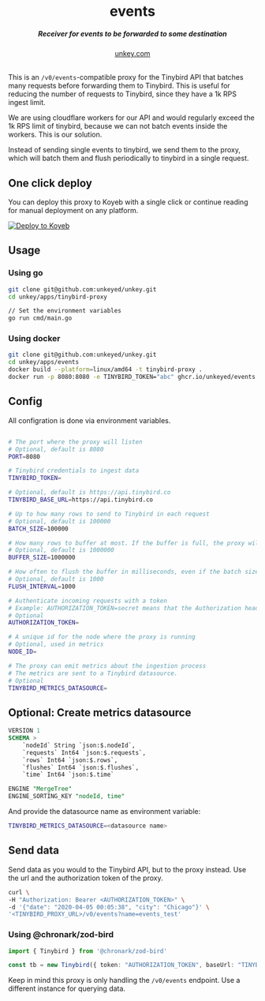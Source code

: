


<div align="center">
    <h1 align="center">events</h1>
    <h5>Receiver for events to be forwarded to some destination</h5>
</div>

<div align="center">
  <a href="https://unkey.com">unkey.com</a>
</div>
<br/>




This is an `/v0/events`-compatible proxy for the Tinybird API that batches many requests before forwarding them to Tinybird. This is useful for reducing the number of requests to Tinybird, since they have a 1k RPS ingest limit.

We are using cloudflare workers for our API and would regularly exceed the 1k RPS limit of tinybird, because we can not batch events inside the workers.
This is our solution.

Instead of sending single events to tinybird, we send them to the proxy, which will batch them and flush periodically to tinybird in a single request.


## One click deploy

You can deploy this proxy to Koyeb with a single click or continue reading for manual deployment on any platform.

[![Deploy to Koyeb](https://www.koyeb.com/static/images/deploy/button.svg)](https://app.koyeb.com/apps/deploy?type=docker&image=ghcr.io/unkeyed/tinybird-proxy:latest&env%5BTINYBIRD_TOKEN%5D=CHANGE_ME)

## Usage

### Using go

```bash
git clone git@github.com:unkeyed/unkey.git
cd unkey/apps/tinybird-proxy

// Set the environment variables
go run cmd/main.go
```

### Using docker

```bash
git clone git@github.com:unkeyed/unkey.git
cd unkey/apps/events
docker build --platform=linux/amd64 -t tinybird-proxy .
docker run -p 8080:8080 -e TINYBIRD_TOKEN="abc" ghcr.io/unkeyed/events:latest
```

## Config
All configration is done via environment variables.

```bash

# The port where the proxy will listen
# Optional, default is 8080
PORT=8080

# Tinybird credentials to ingest data
TINYBIRD_TOKEN=

# Optional, default is https://api.tinybird.co
TINYBIRD_BASE_URL=https://api.tinybird.co

# Up to how many rows to send to Tinybird in each request
# Optional, default is 100000
BATCH_SIZE=100000

# How many rows to buffer at most. If the buffer is full, the proxy will not accept more data until it's flushed
# Optional, default is 1000000
BUFFER_SIZE=1000000

# How often to flush the buffer in milliseconds, even if the batch size is not reached
# Optional, default is 1000
FLUSH_INTERVAL=1000

# Authenticate incoming requests with a token
# Example: AUTHORIZATION_TOKEN=secret means that the Authorization header must be set to "Bearer secret"
# Optional
AUTHORIZATION_TOKEN=

# A unique id for the node where the proxy is running
# Optional, used in metrics
NODE_ID=

# The proxy can emit metrics about the ingestion process
# The metrics are sent to a Tinybird datasource.
# Optional
TINYBIRD_METRICS_DATASOURCE=
  ```



## Optional: Create metrics datasource

```sql
VERSION 1
SCHEMA >
    `nodeId` String `json:$.nodeId`,
    `requests` Int64 `json:$.requests`,
    `rows` Int64 `json:$.rows`,
    `flushes` Int64 `json:$.flushes`,
    `time` Int64 `json:$.time`

ENGINE "MergeTree"
ENGINE_SORTING_KEY "nodeId, time"
```

And provide the datasource name as environment variable:
```bash
TINYBIRD_METRICS_DATASOURCE=<datasource name>
```

## Send data

Send data as you would to the Tinybird API, but to the proxy instead.
Use the url and the authorization token of the proxy.

```bash
curl \
-H "Authorization: Bearer <AUTHORIZATION_TOKEN>" \
-d '{"date": "2020-04-05 00:05:38", "city": "Chicago"}' \
'<TINYBIRD_PROXY_URL>/v0/events?name=events_test'
```

### Using @chronark/zod-bird


```ts
import { Tinybird } from '@chronark/zod-bird'

const tb = new Tinybird({ token: "AUTHORIZATION_TOKEN", baseUrl: "TINYBIRD_PROXY_URL" })
```

Keep in mind this proxy is only handling the `/v0/events` endpoint. Use a different instance for querying data.
